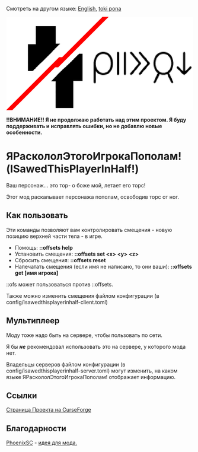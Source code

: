 Смотреть на другом языке: [English](./README.md), [toki pona](./README.tok.md)


![mi tu e jan ni](./src/main/resources/modicon.png)

**!!ВНИМАНИЕ!! Я не продолжаю работать над этим проектом.
Я буду поддерживать и исправлять ошибки, но
не добавлю новые особенности.**

# ЯРаскололЭтогоИгрокаПополам! (ISawedThisPlayerInHalf!)
Ваш персонаж... это тор- о боже мой, летает его торс!

Этот мод раскалывает персонажа пополам, освободив торс от ног.

  
## Как пользовать
Эти команды позволяют вам контролировать смещения - новую позицию верхней части тела - в игре.

* Помощь: **::offsets help**
* Установить смещения: **::offsets set \<x> \<y> \<z>**
* Сбросить смещения: **::offsets reset**
* Напечатать смещения (если имя не написано, то они ваши): **::offsets get [имя игрока]**

::ofs может пользоваться против ::offsets.

Также можно изменить смещения файлом конфигурации (в config/isawedthisplayerinhalf-client.toml)


## Мультиплеер
Моду тоже надо быть на сервере, чтобы пользовать по сети.

Я бы **_не_** рекомендовал использовать это на сервере, у которого мода нет.

Владельцы серверов файлом конфигурации (в config/isawedthisplayerinhalf-server.toml) могут изменить, на каком языке ЯРаскололЭтогоИгрокаПополам! отображает информацию.

## Ссылки
[Страница Проекта на CurseForge](https://www.curseforge.com/minecraft/mc-mods/i-sawed-this-player-in-half "Страница Проекта Я Расколол Этого Игрока Пополам! на CurseForge")


## Благодарности
[PhoenixSC](https://www.youtube.com/c/PhnixhamstaSC "Канал PhoenixSC на Ютубе") - [идея для мода.](https://www.youtube.com/watch?v=QS2GsxZ3d1M "I Separated the Player's Body in Half in Minecraft - PhoenixSC")

